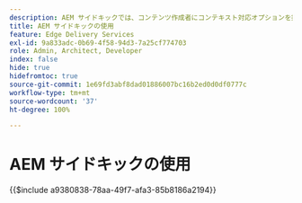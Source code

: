 ```yaml
---
description: AEM サイドキックでは、コンテンツ作成者にコンテキスト対応オプションを提供するツールバーを使用して、web サイトのページからコンテンツを直接編集、プレビュー、公開できます。
title: AEM サイドキックの使用
feature: Edge Delivery Services
exl-id: 9a833adc-0b69-4f58-94d3-7a25cf774703
role: Admin, Architect, Developer
index: false
hide: true
hidefromtoc: true
source-git-commit: 1e69fd3abf8dad01886007bc16b2ed0d0df0777c
workflow-type: tm+mt
source-wordcount: '37'
ht-degree: 100%

---
```


# AEM サイドキックの使用

{{$include a9380838-78aa-49f7-afa3-85b8186a2194}}
